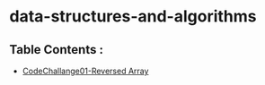 # data-structures-and-algorithms

## Table Contents : 

- [CodeChallange01-Reversed Array](./Challange01-ReversArray/README.md)
